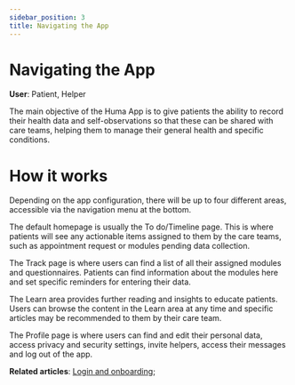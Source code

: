 ```yaml
---
sidebar_position: 3
title: Navigating the App
---
```

# Navigating the App
**User**: Patient, Helper

The main objective of the Huma App is to give patients the ability to record their health data and self-observations so that these can be shared with care teams, helping them to manage their general health and specific conditions.

# How it works​

Depending on the app configuration, there will be up to four different areas, accessible via the navigation menu at the bottom.

The default homepage is usually the To do/Timeline page. This is where patients will see any actionable items assigned to them by the care teams, such as appointment request or modules pending data collection.

The Track page is where users can find a list of all their assigned modules and questionnaires. Patients can find information about the modules here and set specific reminders for entering their data. 

The Learn area provides further reading and insights to educate patients. Users can browse the content in the Learn area at any time and specific articles may be recommended to them by their care team. 

The Profile page is where users can find and edit their personal data, access privacy and security settings, invite helpers, access their messages and log out of the app.

**Related articles**: [Login and onboarding](data-collection/huma-app/getting-started/login-and-onboarding.md); 
